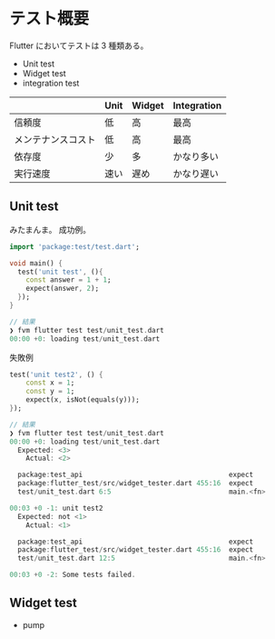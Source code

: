 # テスト概要

Flutter においてテストは 3 種類ある。

- Unit test
- Widget test
- integration test

|                    | Unit | Widget | Integration |
| ------------------ | ---- | ------ | ----------- |
| 信頼度             | 低   | 高     | 最高        |
| メンテナンスコスト | 低   | 高     | 最高        |
| 依存度             | 少   | 多     | かなり多い  |
| 実行速度           | 速い | 遅め   | かなり遅い  |

## Unit test

みたまんま。
成功例。

```dart
import 'package:test/test.dart';

void main() {
  test('unit test', (){
    const answer = 1 + 1;
    expect(answer, 2);
  });
}

// 結果
❯ fvm flutter test test/unit_test.dart
00:00 +0: loading test/unit_test.dart                                            00:01 +0: loading test/unit_test.dart                                            00:02 +0: loading test/unit_test.dart                                            00:02 +0: unit test                                                                                                            00:02 +1: unit test                                                                                                            00:02 +1: All tests passed!

```

失敗例

```dart
test('unit test2', () {
    const x = 1;
    const y = 1;
    expect(x, isNot(equals(y)));
});

// 結果
❯ fvm flutter test test/unit_test.dart
00:00 +0: loading test/unit_test.dart                                            00:01 +0: loading test/unit_test.dart                                            00:02 +0: loading test/unit_test.dart                                            00:03 +0: loading test/unit_test.dart                                            00:03 +0: unit test                                                                                                            00:03 +0 -1: unit test [E]
  Expected: <3>
    Actual: <2>

  package:test_api                                    expect
  package:flutter_test/src/widget_tester.dart 455:16  expect
  test/unit_test.dart 6:5                             main.<fn>

00:03 +0 -1: unit test2                                                                                                        00:03 +0 -2: unit test2 [E]
  Expected: not <1>
    Actual: <1>

  package:test_api                                    expect
  package:flutter_test/src/widget_tester.dart 455:16  expect
  test/unit_test.dart 12:5                            main.<fn>

00:03 +0 -2: Some tests failed.
```

## Widget test

- pump
